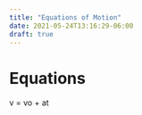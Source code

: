 ```yaml
---
title: "Equations of Motion"
date: 2021-05-24T13:16:29-06:00
draft: true
---
```


# Equations
v = vo + at
